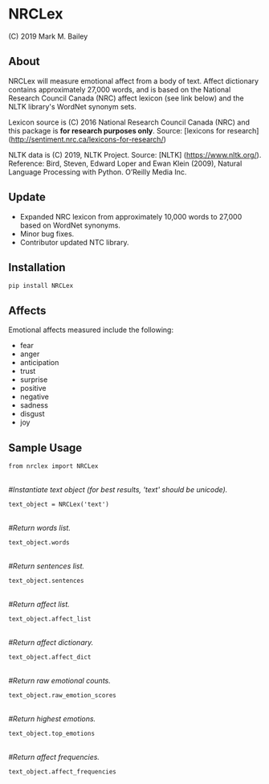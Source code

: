 # NRCLex

(C) 2019 Mark M. Bailey

## About
NRCLex will measure emotional affect from a body of text.  Affect dictionary contains approximately 27,000 words, and is based on the National Research Council Canada (NRC) affect lexicon (see link below) and the NLTK library's WordNet synonym sets.

Lexicon source is (C) 2016 National Research Council Canada (NRC) and this package is **for research purposes only**.  Source: [lexicons for research] (http://sentiment.nrc.ca/lexicons-for-research/)

NLTK data is (C) 2019, NLTK Project.  Source: [NLTK] (https://www.nltk.org/).  Reference: Bird, Steven, Edward Loper and Ewan Klein (2009), Natural Language Processing with Python. O’Reilly Media Inc.

## Update
* Expanded NRC lexicon from approximately 10,000 words to 27,000 based on WordNet synonyms.
* Minor bug fixes.
* Contributor updated NTC library.

## Installation
`pip install NRCLex`

## Affects
Emotional affects measured include the following:

* fear
* anger
* anticipation
* trust
* surprise
* positive
* negative
* sadness
* disgust
* joy

## Sample Usage

`from nrclex import NRCLex`<br><br>


*#Instantiate text object (for best results, 'text' should be unicode).*<br>

`text_object = NRCLex('text')`<br><br>


*#Return words list.*<br>

`text_object.words`<br><br>


*#Return sentences list.*<br>

`text_object.sentences`<br><br>


*#Return affect list.*<br>

`text_object.affect_list`<br><br>


*#Return affect dictionary.*<br>

`text_object.affect_dict`<br><br>


*#Return raw emotional counts.*<br>

`text_object.raw_emotion_scores`<br><br>


*#Return highest emotions.*<br>

`text_object.top_emotions`<br><br>


*#Return affect frequencies.*<br>

`text_object.affect_frequencies`